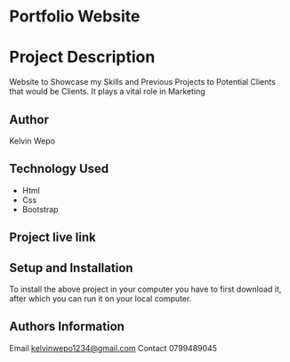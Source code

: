 # Portfolio Website

# Project Description
<p> Website to Showcase my Skills and Previous Projects to Potential Clients  that would be Clients. It plays a vital role in Marketing<p>

## Author 
<p> Kelvin Wepo<p>

## Technology Used
* Html
* Css
* Bootstrap

## Project live link


## Setup and Installation


To install the above project in your computer you have to first download it, after which you can run it on your local computer.

## Authors Information
Email kelvinwepo1234@gmail.com
Contact 0799489045
